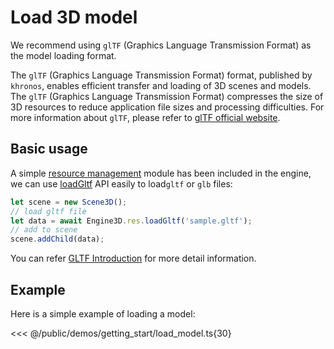 # Load 3D model
We recommend using `glTF` (Graphics Language Transmission Format) as the model loading format.

The `glTF` (Graphics Language Transmission Format) format, published by `khronos`, enables efficient transfer and loading of 3D scenes and models. The `glTF` (Graphics Language Transmission Format) compresses the size of 3D resources to reduce application file sizes and processing difficulties. For more information about `glTF`, please refer to [glTF official website](https://www.khronos.org/gltf/).
## Basic usage
A simple [resource management](/guide/resource/Readme) module has been included in the engine, we can use [loadGltf](/api/classes/Res#loadgltf) API easily to load`gltf` or `glb` files:
```ts
let scene = new Scene3D();
// load gltf file
let data = await Engine3D.res.loadGltf('sample.gltf');
// add to scene
scene.addChild(data);
```
You can refer [GLTF Introduction](/guide/resource/gltf) for more detail information.

## Example
Here is a simple example of loading a model:

<Demo src="/demos/getting_start/load_model.ts"></Demo>

<<< @/public/demos/getting_start/load_model.ts{30}